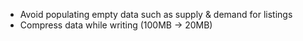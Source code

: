 - Avoid populating empty data such as supply & demand for listings
- Compress data while writing (100MB -> 20MB)

